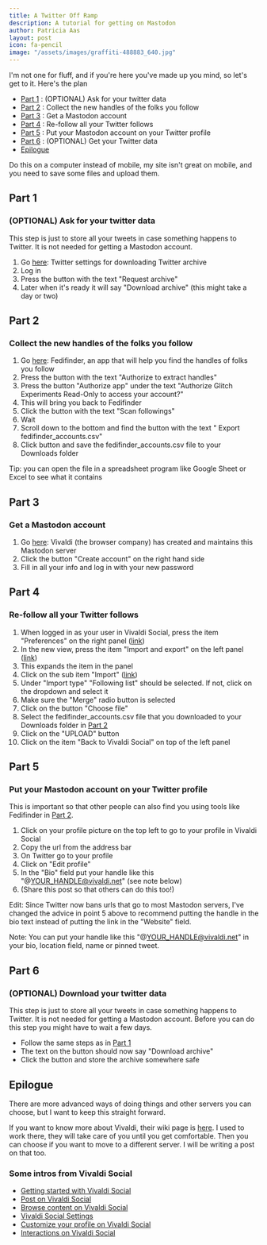 ```yaml
---
title: A Twitter Off Ramp
description: A tutorial for getting on Mastodon
author: Patricia Aas
layout: post
icon: fa-pencil
image: "/assets/images/graffiti-488883_640.jpg"
---
```


I'm not one for fluff, and if you're here you've made up you mind, so let's get to it. Here's the plan

* [Part 1](#part-1) : (OPTIONAL) Ask for your twitter data
* [Part 2](#part-2) : Collect the new handles of the folks you follow
* [Part 3](#part-3) : Get a Mastodon account
* [Part 4](#part-4) : Re-follow all your Twitter follows
* [Part 5](#part-5) : Put your Mastodon account on your Twitter profile
* [Part 6](#part-6) : (OPTIONAL) Get your Twitter data
* [Epilogue](#epilogue)

Do this on a computer instead of mobile, my site isn't great on mobile, and you need to save some files and upload them.

## Part 1

### (OPTIONAL) Ask for your twitter data

This step is just to store all your tweets in case something happens to Twitter. It is not needed for getting a Mastodon
account.

1. Go [here][1]: Twitter settings for downloading Twitter archive
2. Log in
3. Press the button with the text "Request archive"
4. Later when it's ready it will say "Download archive" (this might take a day or two)

## Part 2

### Collect the new handles of the folks you follow

1. Go [here][2]: Fedifinder, an app that will help you find the handles of folks you follow
2. Press the button with the text "Authorize to extract handles"
3. Press the button "Authorize app" under the text "Authorize Glitch Experiments Read-Only to access your account?"
4. This will bring you back to Fedifinder
5. Click the button with the text "Scan followings"
6. Wait
7. Scroll down to the bottom and find the button with the text " Export fedifinder_accounts.csv"
8. Click button and save the fedifinder_accounts.csv file to your Downloads folder

Tip: you can open the file in a spreadsheet program like Google Sheet or Excel to see what it contains

## Part 3

### Get a Mastodon account

1. Go [here][3]: Vivaldi (the browser company) has created and maintains this Mastodon server
2. Click the button "Create account" on the right hand side
3. Fill in all your info and log in with your new password

## Part 4

### Re-follow all your Twitter follows

1. When logged in as your user in Vivaldi Social, press the item "Preferences" on the right panel ([link][4])
2. In the new view, press the item "Import and export" on the left panel ([link][5])
3. This expands the item in the panel
4. Click on the sub item "Import" ([link][6])
5. Under "Import type" "Following list" should be selected. If not, click on the dropdown and select it
6. Make sure the "Merge" radio button is selected
7. Click on the button "Choose file"
8. Select the fedifinder_accounts.csv file that you downloaded to your Downloads folder in [Part 2](#part-2)
9. Click on the "UPLOAD" button
10. Click on the item "Back to Vivaldi Social" on top of the left panel

## Part 5

### Put your Mastodon account on your Twitter profile

This is important so that other people can also find you using tools like Fedifinder in [Part 2](#part-2).

1. Click on your profile picture on the top left to go to your profile in Vivaldi Social
2. Copy the url from the address bar
3. On Twitter go to your profile
4. Click on "Edit profile"
5. In the "Bio" field put your handle like this "@YOUR_HANDLE@vivaldi.net" (see note below)
6. (Share this post so that others can do this too!)

Edit: Since Twitter now bans urls that go to most Mastodon servers, I've changed the advice in point 5 above to
recommend putting the handle in the bio text instead of putting the link in the "Website" field.

Note: You can put your handle like this "@YOUR_HANDLE@vivaldi.net" in your bio, location field, name or pinned tweet.

## Part 6

### (OPTIONAL) Download your twitter data

This step is just to store all your tweets in case something happens to Twitter. It is not needed for getting a Mastodon
account. Before you can do this step you might have to wait a few days.

* Follow the same steps as in [Part 1](#part-1)
* The text on the button should now say "Download archive"
* Click the button and store the archive somewhere safe

## Epilogue

There are more advanced ways of doing things and other servers you can choose, but I want to keep this straight forward.

If you want to know more about Vivaldi, their wiki page is [here][7]. I used to work there, they will take care of you
until you get comfortable. Then you can choose if you want to move to a different server. I will be writing a post on
that too.

### Some intros from Vivaldi Social

* [Getting started with Vivaldi Social][8]
* [Post on Vivaldi Social][9]
* [Browse content on Vivaldi Social][10]
* [Vivaldi Social Settings][11]
* [Customize your profile on Vivaldi Social][12]
* [Interactions on Vivaldi Social][13]

[1]: https://twitter.com/settings/download_your_data

[2]: https://fedifinder.glitch.me

[3]: https://social.vivaldi.net/explore

[4]: https://social.vivaldi.net/settings/preferences/appearance

[5]: https://social.vivaldi.net/settings/export

[6]: https://social.vivaldi.net/settings/import

[7]: https://en.wikipedia.org/wiki/Vivaldi_(web_browser)

[8]: https://help.vivaldi.com/services/social/getting-started-with-vivaldi-social/

[9]: https://help.vivaldi.com/services/social/post-on-vivaldi-social/

[10]: https://help.vivaldi.com/services/social/browse-content-on-vivaldi-social/

[11]: https://help.vivaldi.com/services/social/vivaldi-social-settings/

[12]: https://help.vivaldi.com/services/social/customize-your-profile-on-vivaldi-social/

[13]: https://help.vivaldi.com/services/social/interactions-on-vivaldi-social/
